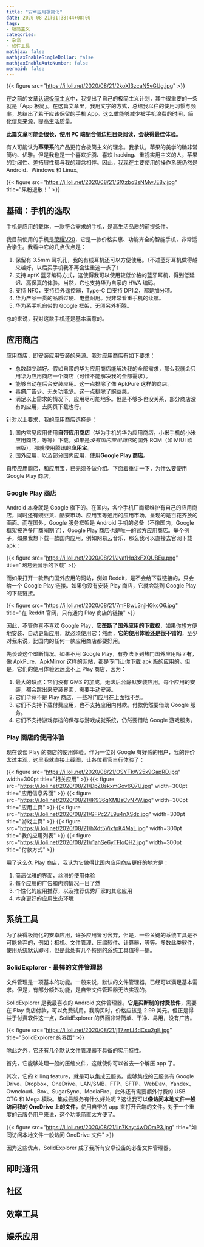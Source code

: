 ```yaml
---
title: "安卓应用极简化"
date: 2020-08-21T01:38:44+08:00
tags:
- 极简主义
categories:
- 杂谈
- 软件工具
mathjax: false
mathjaxEnableSingleDollar: false
mathjaxEnableAutoNumber: false
mermaid: false
---
```


{{< figure src="https://i.loli.net/2020/08/21/2koXI3zcaN5vGUg.jpg" >}}

在之前的文章[认识极简主义](https://blog.ericzhuochen.com/post/meet-minimalism/)中，我提出了自己的极简主义计划，其中很重要的一条就是「App 极简」。在这篇文章里，我用文字的方式，总结我以往的使用习惯与频率，总结出了若干应该保留的手机 App。这么做能够减少被手机浪费的时间，简化信息来源，提高生活质量。

<!--more-->

**此篇文章可能会很长，使用 PC 端配合侧边栏目录阅读，会获得最佳体验。**

有人可能认为**苹果系**的产品更符合极简主义的理念。我承认，苹果的美学的确非常简约、优雅。但是我也是一个喜欢折腾、喜欢 hacking、重视实用主义的人，苹果的封闭性、差拓展性都与我的理念相悖。因此，我现在主要使用的操作系统仍然是 Android、Windows 和 Linux。

{{< figure src="https://i.loli.net/2020/08/21/SXtzbo3sNMwJE8v.jpg" title="果粉退散！" >}}

## 基础：手机的选取

手机是应用的载体，一款符合需求的手机，是高生活品质的前提条件。

我目前使用的手机是[荣耀V20](https://www.honor.cn/products/mobile-phones/honorv20/)，它是一款价格实惠、功能齐全的智能手机，非常适合学生。我看中它的几点优点是：

1. 保留有 3.5mm 耳机孔，我的有线耳机还可以方便使用。（不过蓝牙耳机做得越来越好，以后买手机我不再会注重这一点了）
2. 支持 aptX 蓝牙编码方式，这使得我可以使用较低价格的蓝牙耳机，得到低延迟、高保真的体验。当然，它也支持华为自家的 HWA 编码。
3. 支持 NFC，支持红外遥控器，Type-C 口支持 DP1.2，都是加分项。
4. 华为产品一贯的品质过硬、电量耐用。我非常看重手机的续航。
5. 华为系手机自带的 Google 框架，无须另外折腾。

总的来说，我对这款手机还是基本满意的。

## 应用商店

应用商店，即安装应用安装的来源。我对应用商店有如下要求：

- 总数越少越好。假如自带的华为应用商店能解决我的全部需求，那么我就会只用华为应用商店一个商店（可惜不能解决我的全部需求）。
- 能够自动在后台安装应用。这一点排除了像 ApkPure 这样的商店。
- 毒瘤广告少、无关功能少。这一点排除了豌豆荚。
- 满足以上需求的情况下，应用尽可能地多。但是不够多也没关系，部分商店没有的应用，去网页下载也行。

针对以上要求，我的应用商店选择是：

1. 国内常见应用使用**自带应用商店**（华为手机的华为应用商店，小米手机的小米应用商店，等等）下载。如果是*没有国内应用商店*的国外 ROM（如 MIUI 欧洲版），那就使用腾讯的**应用宝**。
2. 国外应用，以及部分国内应用，使用**Google Play 商店**。

自带应用商店，和应用宝，已无须多做介绍。下面着重讲一下，为什么要使用 Google Play 商店。

### Google Play 商店

Android 本身就是 Google 旗下的。在国内，各个手机厂商都维护有自己的应用商店，同时还有豌豆荚、酷安市场、应用宝等通用的应用市场，呈现的是百花齐放的画面。而在国外，Google 服务框架是 Android 手机的必备（不像国内，Google 框架被许多厂商阉割了），Google Play 商店也是唯一的官方应用商店。举个例子，如果我想下载一款国内应用，例如网易云音乐，那么我可以直接去官网下载 apk：

{{< figure src="https://i.loli.net/2020/08/21/JvafHg3xFXQUBEu.png" title="网易云音乐的下载" >}}

而如果打开一款热门国外应用的网站，例如 Reddit，是不会给下载链接的，只会给一个 Google Play 链接。如果你没有安装 Play 商店，它就会跳到 Google Play 的下载链接。

{{< figure src="https://i.loli.net/2020/08/21/7mFBwL3njHGkcO6.jpg" title="在 Reddit 官网，只有通向 Play 商店的链接" >}}

因此，不管你喜不喜欢 Google Play，**它垄断了国外应用的下载权**，如果你想方便地安装、自动更新应用，就必须使用它；然而，**它的使用体验还是很不错的**，至少对我来说，比国内的任何一款应用商店都要好用。

先谈谈这个垄断情况。如果不用 Google Play，有办法下到热门国外应用吗？**有**，像 [ApkPure](https://apkpure.com/)、[ApkMirror](https://www.apkmirror.com/) 这样的网站，都是专门让你下载 apk 版的应用的。但是，它们的使用体验远远比不上 Play 商店，因为：

1. 最大的缺点：它们没有 GMS 的加成，无法后台静默安装应用。每个应用的安装，都会跳出来安装界面，需要手动安装。
2. 它们毕竟不是 Play 商店，一些冷门应用在上面找不到。
3. 它们不支持下载付费应用，也不支持应用内付款。付款仍然要借助 Google 服务。
4. 它们不支持游戏存档的保存与游戏成就系统，仍然要借助 Google 游戏服务。

### Play 商店的使用体验

现在谈谈 Play 的商店的使用体验。作为一位对 Google 有好感的用户，我的评价太过主观，这里我就直接上截图，让各位看官自行体验了：

{{< figure src="https://i.loli.net/2020/08/21/OSYTkW25x9GapRD.jpg" width=300pt title="相关应用" >}}
{{< figure src="https://i.loli.net/2020/08/21/DpZ8skxmGov6Q7U.jpg" width=300pt title="应用信息界面" >}}
{{< figure src="https://i.loli.net/2020/08/21/IK936qXMBsCvN7W.jpg" width=300pt title="应用主页" >}}
{{< figure src="https://i.loli.net/2020/08/21/GFPc27L9u4nXSdz.jpg" width=300pt title="游戏主页" >}}
{{< figure src="https://i.loli.net/2020/08/21/hXdt5VixfpK4MaL.jpg" width=300pt title="我的应用列表" >}}
{{< figure src="https://i.loli.net/2020/08/21/r1ahSe6yTFIoQHZ.jpg" width=300pt title="付款方式" >}}

用了这么久 Play 商店，我认为它做得比国内应用商店更好的地方是：

1. 简洁优雅的界面，丝滑的使用体验
2. 每个应用的广告和内购情况一目了然
3. 个性化的应用推荐，以及推荐优秀厂家的其它应用
4. 本身更好的应用生态环境

## 系统工具

为了获得极简化的安卓应用，许多应用皆可舍弃，但是，一些关键的系统工具是不可能舍弃的，例如：相机、文件管理、压缩软件、计算器，等等。多数此类软件，使用系统默认即可，但是此处有几个特别的系统工具值得一提。

### SolidExplorer - 最棒的文件管理器

文件管理是一项基本的功能。一般来说，默认的文件管理器，已经可以满足基本需求。但是，有部分额外功能，是自带文件管理器无法实现的。

SolidExplorer 是我最喜欢的 Android 文件管理器。**它是买断制的付费软件**，需要在 Play 商店付款，可以免费试用。我购买时，价格应该是 2.99 美元。但正是得益于付费软件这一点，SolidExplorer 的界面非常简单、干净、易用，没有广告。

{{< figure src="https://i.loli.net/2020/08/21/jT7znfJ4dCsu2gE.jpg" title="SolidExplorer 的界面" >}}

除此之外，它还有几个默认文件管理器不具备的实用特性。

首先，它能够处理一般的压缩文件，这就使你可以省去一个解压 app 了。

其次，它的 killing feature，就是可以集成云服务。能够集成的云服务有 Google Drive、Dropbox、OneDrive、LAN/SMB、FTP、SFTP、WebDav、Yandex、Owncloud、Box、SugarSync、MediaFire，此外还有需要额外付费的 USB OTG 和 Mega 模块。集成云服务有什么好处呢？这让我可以**像访问本地文件一般访问我的 OneDrive 上的文件**，使用自带的 app 来打开云端的文件。对于一个重度的云服务用户来说，这个功能简直太方便了。

{{< figure src="https://i.loli.net/2020/08/21/lin7Kayt4wDOmP3.jpg" title="如同访问本地文件一般访问 OneDrive 文件" >}}

因为这些优点，SolidExplorer 成了我所有安卓设备的必备文件管理器。

## 即时通讯

## 社区

## 效率工具

## 娱乐应用